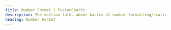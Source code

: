 ```yaml
---
title: Number Format | FusionCharts
description: The section talks about basics of number formatting/scaling. Examples for configuring decimal places by rounding off with trailing zeroes is also possible
heading: Number Format
---
```


